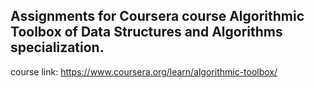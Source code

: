 ## Assignments for Coursera course Algorithmic Toolbox of Data Structures and Algorithms specialization.

course link: https://www.coursera.org/learn/algorithmic-toolbox/
